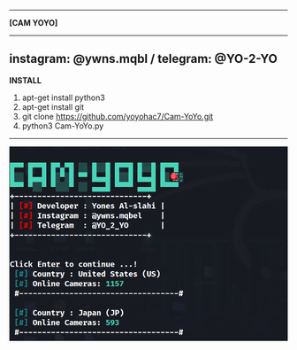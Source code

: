 ---------------------------------------------------------------------------------------------------------------------------------------
**[CAM YOYO]**

---------------------------------------------------------------------------------------------------------------------------------------
instagram: @ywns.mqbl / telegram: @YO-2-YO
---------------------------------------------------------------------------------------------------------------------------------------
**INSTALL**

1. apt-get install python3
2. apt-get install git
3. git clone https://github.com/yoyohac7/Cam-YoYo.git
5. python3 Cam-YoYo.py

---------------------------------------------------------------------------------------------------------------------------------------
![cam-dumper](https://raw.githubusercontent.com/yoyohac7/Cam-YoYo/main/Image%20the%20tool.png)
